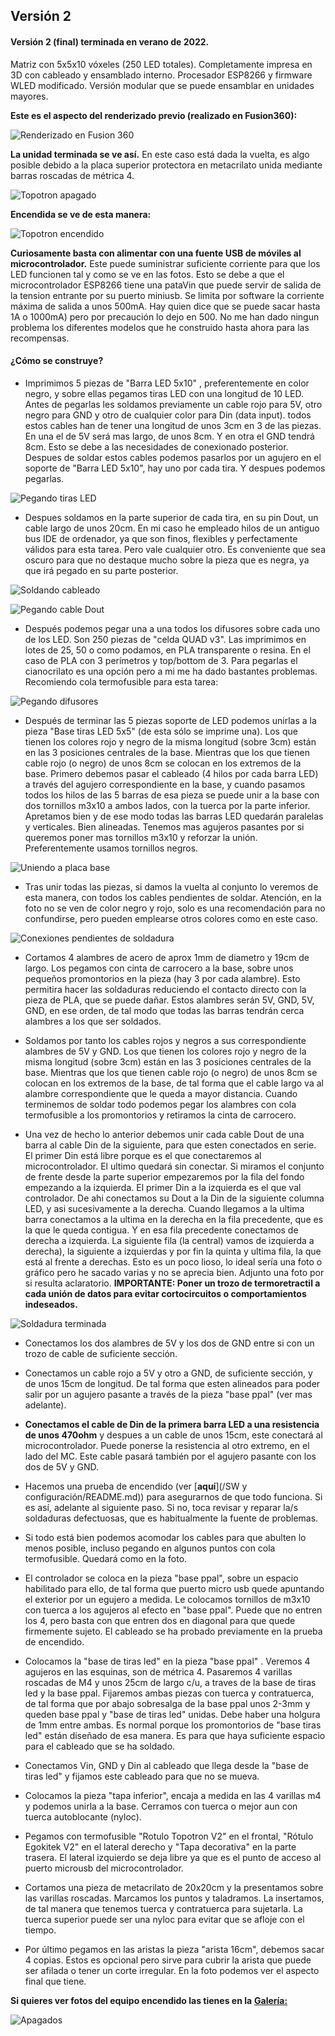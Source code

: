 ## Versión 2


#### **Versión 2** (final) terminada en verano de 2022. 
 
Matriz con 5x5x10 vóxeles (250 LED totales). Completamente impresa en 3D con cableado y ensamblado interno. Procesador ESP8266 y firmware WLED modificado. Versión modular que se puede ensamblar en unidades mayores.

**Este es el aspecto del renderizado previo (realizado en Fusion360):**

![Renderizado en Fusion 360](Imagenes/TopotronS1.png)

**La unidad terminada se ve así.** En este caso está dada la vuelta, es algo posible debido a la placa superior protectora en metacrilato unida mediante barras roscadas de métrica 4.

![Topotron apagado](Imagenes/Apagado.png)

**Encendida se ve de esta manera:**

![Topotron encendido](Imagenes/Encendido.png)

**Curiosamente basta con alimentar con una fuente USB de móviles al microcontrolador.** Este puede suministrar suficiente corriente para que los LED funcionen tal y como se ve en las fotos. Esto se debe a que el microcontrolador ESP8266 tiene una pataVin que puede servir de salida de la tension entrante por su puerto miniusb. Se limita por software la corriente máxima de salida a unos 500mA. Hay quien dice que se puede sacar hasta 1A o 1000mA) pero por precaución lo dejo en 500. No me han dado ningun problema los diferentes modelos que he construido hasta ahora para las recompensas.

#### ¿Cómo se construye?

- Imprimimos 5 piezas de "Barra LED 5x10" , preferentemente en color negro, y sobre ellas pegamos tiras LED con una longitud de 10 LED. Antes de pegarlas les soldamos previamente un cable rojo para 5V, otro negro para GND y otro de cualquier color para Din (data input). todos estos cables han de tener una longitud de unos 3cm en 3 de las piezas. En una el de 5V será mas largo, de unos 8cm. Y en otra el GND tendrá 8cm. Esto se debe a las necesidades de conexionado posterior. Despues de soldar estos cables podemos pasarlos por un agujero en el soporte de "Barra LED 5x10", hay uno por cada tira. Y despues podemos pegarlas.

![Pegando tiras LED](Imagenes/Pegandotirasled.png)

- Despues soldamos en la parte superior de cada tira, en su pin Dout, un cable largo de unos 20cm. En mi caso he empleado hilos de un antiguo bus IDE de ordenador, ya que son finos, flexibles y perfectamente válidos para esta tarea. Pero vale cualquier otro. Es conveniente que sea oscuro para que no destaque mucho sobre la pieza que es negra, ya que irá pegado en su parte posterior.

![Soldando cableado](Imagenes/Soldandocableado.png)

![Pegando cable Dout](Imagenes/Pegandocabledout.png)

- Después podemos pegar una a una todos los difusores sobre cada uno de los LED. Son 250 piezas de "celda QUAD v3". Las imprimimos en lotes de 25, 50 o como podamos, en PLA transparente o resina. En el caso de PLA con 3 perímetros y top/bottom de 3. Para pegarlas  el cianocrilato es una opción pero a mi me ha dado bastantes problemas. Recomiendo cola termofusible para esta tarea:

![Pegando difusores](Imagenes/Pegandodifusores.png)

- Después de terminar las 5 piezas soporte de LED podemos unirlas a la pieza "Base tiras LED 5x5" (de esta sólo se imprime una). Los que tienen los colores rojo y negro de la misma longitud (sobre 3cm) están en las 3 posiciones centrales de la base. Mientras que los que tienen cable rojo (o negro) de unos 8cm se colocan en los extremos de la base. Primero debemos pasar el cableado (4 hilos por cada barra LED) a través del agujero correspondiente en la base, y cuando pasamos todos los hilos de las 5 barras de esa pieza se puede unir a la base con dos tornillos m3x10 a ambos lados, con la tuerca por la parte inferior. Apretamos bien y de ese modo todas las barras LED quedarán paralelas y verticales. Bien alineadas. Tenemos mas agujeros pasantes por si queremos poner mas tornillos m3x10 y reforzar la unión. Preferentemente usamos tornillos negros.

![Uniendo a placa base](Imagenes/Uniendoaplacabase.png)

- Tras unir todas las piezas, si damos la vuelta al conjunto lo veremos de esta manera, con todos los cables pendientes de soldar. Atención, en la foto no se ven de color negro y rojo, solo es una recomendación para no confundirse, pero pueden emplearse otros colores como en este caso.

![Conexiones pendientes de soldadura](Imagenes/Conexionespdtessoldadura.png)

- Cortamos 4 alambres de acero de aprox 1mm de diametro y 19cm de largo. Los pegamos con cinta de carrocero a la base, sobre unos pequeños promontorios en la pieza (hay 3 por cada alambre). Esto permitira hacer las soldaduras reduciendo el contacto directo con la pieza de PLA, que se puede dañar. Estos alambres serán 5V, GND, 5V, GND, en ese orden, de tal modo que todas las barras tendrán cerca alambres a los que ser soldados.

- Soldamos por tanto los cables rojos y negros a sus correspondiente alambres de 5V y GND. Los que tienen los colores rojo y negro de la misma longitud (sobre 3cm) están en las 3 posiciones centrales de la base. Mientras que los que tienen cable rojo (o negro) de unos 8cm se colocan en los extremos de la base, de tal forma que el cable largo va al alambre correspondiente que le queda a mayor distancia. Cuando terminemos de soldar todo podemos pegar los alambres con cola termofusible a los promontorios y retiramos la cinta de carrocero.

- Una vez de hecho lo anterior debemos unir cada cable Dout de una barra al cable Din de la siguiente, para que esten conectados en serie. El primer Din está libre porque es el que conectaremos al microcontrolador. El ultimo quedará sin conectar. Si miramos el conjunto de frente desde la parte superior empezaremos por la fila del fondo empezando a la izquierda. El primer Din a la izquierda es el que val controlador. De ahi conectamos su Dout a la Din de la siguiente columna LED, y asi sucesivamente a la derecha. Cuando llegamos a la ultima barra conectamos a la ultima en la derecha en la fila precedente, que es la que le queda contigua. Y en esa fila precedente conectamos de derecha a izquierda. La siguiente fila (la central) vamos de izquierda a derecha), la siguiente a izquierdas y por fin la quinta y ultima fila, la que está al frente a derechas. Esto es un poco lioso, lo ideal sería una foto o gráfico pero he sacado varias y no se aprecia bien. Adjunto una foto por si resulta aclaratorio. **IMPORTANTE: Poner un trozo de termoretractil a cada unión de datos para evitar cortocircuitos o comportamientos indeseados.**

![Soldadura terminada](Imagenes/Soldaduraterminada.png)

- Conectamos los dos alambres de 5V y los dos de GND entre si con un trozo de cable de suficiente sección.

- Conectamos un cable rojo a 5V y otro a GND, de suficiente sección, y de unos 15cm de longitud. De tal forma que esten alineados para poder salir por un agujero pasante a través de la pieza "base ppal" (ver mas adelante).

- **Conectamos el cable de Din de la primera barra LED a una resistencia de unos 470ohm** y despues a un cable de unos 15cm, este conectará al microcontrolador. Puede ponerse la resistencia al otro extremo, en el lado del MC. Este cable pasará también por el agujero pasante con los dos de 5V y GND.

- Hacemos una prueba de encendido (ver [**aquí**](/SW y configuración/README.md)) para asegurarnos de que todo funciona. Si es así, adelante al siguiente paso. Si no, toca revisar y reparar la/s soldaduras defectuosas, que es habitualmente la fuente de problemas.

- Si todo está bien podemos acomodar los cables para que abulten lo menos posible, incluso pegando en algunos puntos con cola termofusible. Quedará como en la foto.

- El controlador se coloca en la pieza "base ppal", sobre un espacio habilitado para ello, de tal forma que puerto micro usb quede apuntando el exterior por un egujero a medida. Le colocamos tornillos de m3x10 con tuerca a los agujeros al efecto en "base ppal". Puede que no entren los 4, pero basta con que entren dos en diagonal para que quede firmemente sujeto. El cableado se ha probado previamente en la prueba de encendido.

- Colocamos la "base de tiras led" en la pieza "base ppal" . Veremos 4 agujeros en las esquinas, son de métrica 4. Pasaremos 4 varillas roscadas de M4 y unos 25cm de largo c/u, a traves de la base de tiras led y la base ppal. Fijaremos ambas piezas con tuerca y contratuerca, de tal forma que por abajo sobresalga de la base ppal unos 2-3mm y queden base ppal y "base de tiras led" unidas. Debe haber una holgura de 1mm entre ambas. Es normal porque los promontorios de "base tiras led" están diseñado de esa manera. Es para que haya suficiente espacio para el cableado que se ha soldado.

- Conectamos Vin, GND y Din al cableado que llega desde la "base de tiras led" y fijamos este cableado para que no se mueva.

- Colocamos la pieza "tapa inferior", encaja a medida en las 4 varillas m4 y podemos unirla a la base. Cerramos con tuerca o mejor aun con tuerca autoblocante (nyloc).

- Pegamos con termofusible "Rotulo Topotron V2" en el frontal, "Rótulo Egokitek V2" en el lateral derecho y "Tapa decorativa" en la parte trasera. El lateral izquierdo se deja libre ya que es el punto de acceso al puerto microusb del microcontrolador.

- Cortamos una pieza de metacrilato de 20x20cm y la presentamos sobre las varillas roscadas. Marcamos los puntos y taladramos. La insertamos, de tal manera que tenemos tuerca y contratuerca para sujetarla. La tuerca superior puede ser una nyloc para evitar que se afloje con el tiempo.

- Por último pegamos en las aristas la pieza "arista 16cm", debemos sacar 4 copias. Estos es opcional pero sirve para cubrir la arista que puede ser afilada o tener un corte irregular. En la foto podemos ver el aspecto final que tiene. 
 

**Si quieres ver fotos del equipo encendido las tienes en la**  [**Galería:**](/Galería)

![Apagados](Imagenes/Apagados.png)







